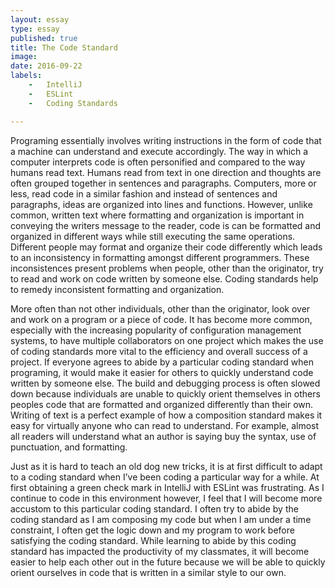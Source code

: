 ```yaml
---
layout: essay
type: essay
published: true
title: The Code Standard
image: 
date: 2016-09-22
labels:
    -   IntelliJ
    -   ESLint
    -   Coding Standards

---
```


Programing essentially involves writing instructions in the form of code that a machine can understand and execute accordingly.  The way in which a computer interprets code is often personified and compared to the way humans read text.  Humans read from text in one direction and thoughts are often grouped together in sentences and paragraphs.  Computers, more or less, read code in a similar fashion and instead of sentences and paragraphs, ideas are organized into lines and functions.  However, unlike common, written text where formatting and organization is important in conveying the writers message to the reader, code is can be formatted and organized in different ways while still executing the same operations.  Different people may format and organize their code differently which leads to an inconsistency in formatting amongst different programmers.  These inconsistences present problems when people, other than the originator, try to read and work on code written by someone else.  Coding standards help to remedy inconsistent formatting and organization.

More often than not other individuals, other than the originator, look over and work on a program or a piece of code.  It has become more common, especially with the increasing popularity of configuration management systems, to have multiple collaborators on one project which makes the use of coding standards more vital to the efficiency and overall success of a project.  If everyone agrees to abide by a particular coding standard when programing, it would make it easier for others to quickly understand code written by someone else.  The build and debugging process is often slowed down because individuals are unable to quickly orient themselves in others peoples code that are formatted and organized differently than their own.  Writing of text is a perfect example of how a composition standard makes it easy for virtually anyone who can read to understand.  For example, almost all readers will understand what an author is saying buy the syntax, use of punctuation, and formatting.

Just as it is hard to teach an old dog new tricks, it is at first difficult to adapt to a coding standard when I’ve been coding a particular way for a while.  At first obtaining a green check mark in IntelliJ with ESLint was frustrating.  As I continue to code in this environment however, I feel that I will become more accustom to this particular coding standard.  I often try to abide by the coding standard as I am composing my code but when I am under a time constraint, I often get the logic down and my program to work before satisfying the coding standard.  While learning to abide by this coding standard has impacted the productivity of my classmates, it will become easier to help each other out in the future because we will be able to quickly orient ourselves in code that is written in a similar style to our own.  
